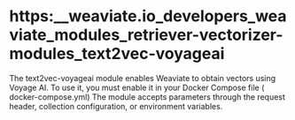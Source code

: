 # https:\_\_weaviate.io_developers_weaviate_modules_retriever-vectorizer-modules_text2vec-voyageai

The text2vec-voyageai module enables Weaviate to obtain vectors using Voyage AI. To use it, you must enable it in your Docker Compose file ( docker-compose.yml) The module accepts parameters through the request header, collection configuration, or environment variables.
